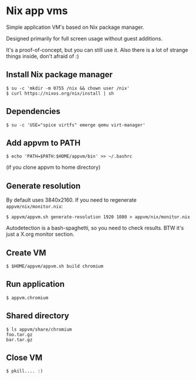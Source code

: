 # Nix app vms

Simple application VM's based on Nix package manager.

Designed primarily for full screen usage without guest additions.

It's a proof-of-concept, but you can still use it. Also there is a lot of strange things inside, don't afraid of :)

## Install Nix package manager

    $ su -c 'mkdir -m 0755 /nix && chown user /nix'
    $ curl https://nixos.org/nix/install | sh

## Dependencies

    $ su -c 'USE="spice virtfs" emerge qemu virt-manager'

## Add appvm to PATH

    $ echo 'PATH=$PATH:$HOME/appvm/bin' >> ~/.bashrc

(if you clone appvm to home directory)

## Generate resolution

By default uses 3840x2160. If you need to regenerate `appvm/nix/monitor.nix`:

    $ appvm/appvm.sh generate-resolution 1920 1080 > appvm/nix/monitor.nix

Autodetection is a bash-spaghetti, so you need to check results. BTW it's just a X.org monitor section.

## Create VM

    $ $HOME/appvm/appvm.sh build chromium

## Run application

    $ appvm.chromium

## Shared directory

    $ ls appvm/share/chromium
    foo.tar.gz
    bar.tar.gz

## Close VM

    $ pkill.... :)
